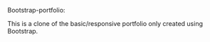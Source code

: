 Bootstrap-portfolio:

This is a clone of the basic/responsive portfolio only created using Bootstrap.